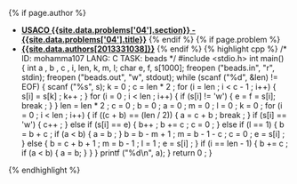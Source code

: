 <a name="2013331038.04"></a>

{% if page.author %}
- **[USACO {{site.data.problems['04'].section}} - {{site.data.problems['04'].title}}]({{site.baseurl}}/problem/04)**
{% endif %}
{% if page.problem %}
- **[{{site.data.authors[2013331038]}}]({{site.baseurl}}/author/2013331038)**
{% endif %}
{% highlight cpp %}
/*
ID: mohamma107
LANG: C
TASK: beads
*/
#include <stdio.h>
int main() {
    int a , b , c , i, len, k, m, l;
    char e, f, s[1000];
    freopen ("beads.in", "r", stdin);
    freopen ("beads.out", "w", stdout);
    while (scanf ("%d", &len) != EOF) {
        scanf ("%s", s);
        k = 0 ;
        c = len * 2 ;
        for (i = len ; i < c - 1 ; i++) {
            s[i] = s[k] ;
            k++ ;
        }
        for (i = 0 ; i < len ; i++) {
            if (s[i] != 'w') {
                e = f = s[i];
                break ;
            }
        }
        len = len * 2 ;
        c = 0 ;
        b = 0 ;
        a = 0 ;
        m = 0 ;
        l = 0 ;
        k = 0 ;
        for (i = 0 ; i < len ; i++) {
            if ((c + b) == (len / 2)) {
                a = c + b ;
                break ;
            }
            if (s[i] == 'w') {
                c++ ;
            } else if (s[i] == e) {
                b++ ;
                b += c ;
                c = 0 ;
            } else if (l == 1) {
                b = b + c ;
                if (a < b) {
                    a = b ;
                }
                b = b - m + 1 ;
                m = b - 1 - c ;
                c = 0 ;
                e = s[i] ;
            } else {
                b = c + b + 1 ;
                m = b - 1 ;
                l = 1 ;
                e = s[i] ;
            }
            if (i == len - 1) {
                b += c ;
                if (a < b) {
                    a = b;
                }
            }
        }
        printf ("%d\n", a);
    }
    return 0 ;
}

{% endhighlight %}